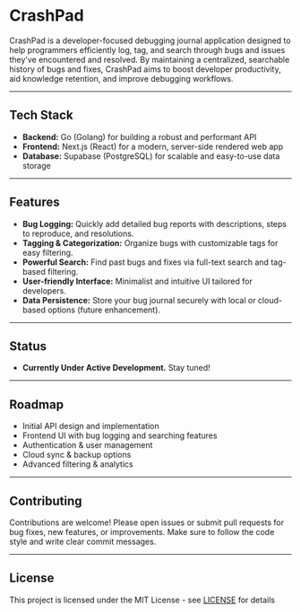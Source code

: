 # CrashPad

CrashPad is a developer-focused debugging journal application designed to help programmers efficiently log, tag, and search through bugs and issues they’ve encountered and resolved. By maintaining a centralized, searchable history of bugs and fixes, CrashPad aims to boost developer productivity, aid knowledge retention, and improve debugging workflows.

---

## Tech Stack

- **Backend:** Go (Golang) for building a robust and performant API  
- **Frontend:** Next.js (React) for a modern, server-side rendered web app  
- **Database:** Supabase (PostgreSQL) for scalable and easy-to-use data storage  

---

## Features

- **Bug Logging:** Quickly add detailed bug reports with descriptions, steps to reproduce, and resolutions.
- **Tagging & Categorization:** Organize bugs with customizable tags for easy filtering.
- **Powerful Search:** Find past bugs and fixes via full-text search and tag-based filtering.
- **User-friendly Interface:** Minimalist and intuitive UI tailored for developers.
- **Data Persistence:** Store your bug journal securely with local or cloud-based options (future enhancement).
  
---

## Status

- **Currently Under Active Development.** Stay tuned!

---

## Roadmap

- Initial API design and implementation
- Frontend UI with bug logging and searching features
- Authentication & user management
- Cloud sync & backup options
- Advanced filtering & analytics

---

## Contributing

Contributions are welcome! Please open issues or submit pull requests for bug fixes, new features, or improvements. Make sure to follow the code style and write clear commit messages.

---

## License

This project is licensed under the MIT License - see [LICENSE](LISCENSE) for details